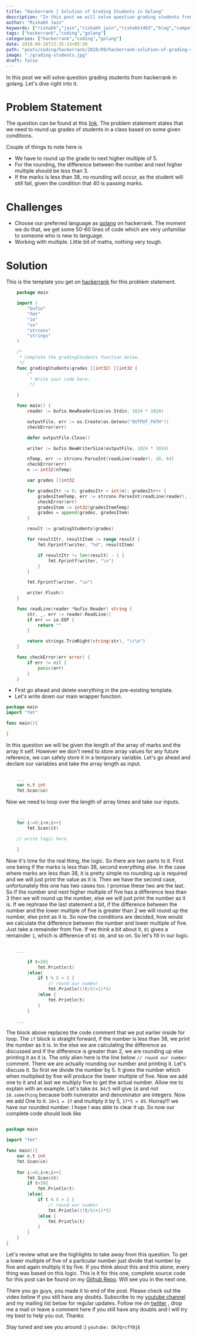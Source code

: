 ```yaml
---
title: "Hackerrank | Solution of Grading Students in Golang"
description: "In this post we will solve question grading students from hackerrank in golang. Let's dive right into it."
author: "Rishabh Jain"
keywords: ["rishabh","jain","rishabh jain","rishabh1403","blog","competitive","coding","programming","tech","technology","go","golang","hackerrank","grading students","multiple of five"]
tags: ["hackerrank","coding","golang"]
categories: ["hackerrank","coding","golang"]
date: 2018-09-16T23:35:13+05:30
path: "posts/coding/hackerrank/2018/09/hackerrank-solution-of-grading-students-in-golang/"
image: "./grading-students.jpg"
draft: false
---
```

In this post we will solve question grading students from hackerrank in golang. Let's dive right into it.
<!--more-->
# Problem Statement
The question can be found at this [link](https://www.hackerrank.com/challenges/grading/problem). The problem statement states that we need to round up grades of students in a class based on some given conditions.

Couple of things to note here is 

* We have to round up the grade to next higher multiple of 5.
* For the rounding, the difference between the number and next higher multiple should be less than 3.
* If the marks is less than 38, no rounding will occur, as the student will still fail, given the condition that 40 is passing marks.

# Challenges

* Choose our preferred language as [golang](https://golang.org/) on hackerrank. The moment we do that, we get some 50-60 lines of code which are very unfamiliar to someone who is new to language.
* Working with multiple. Little bit of maths, nothing very tough.

# Solution

This is the template you get on [hackerrank](https://www.hackerrank.com/) for this problem statement.

```go
    package main

    import (
        "bufio"
        "fmt"
        "io"
        "os"
        "strconv"
        "strings"
    )

    /*
     * Complete the gradingStudents function below.
     */
    func gradingStudents(grades []int32) []int32 {
        /*
         * Write your code here.
         */

    }

    func main() {
        reader := bufio.NewReaderSize(os.Stdin, 1024 * 1024)

        outputFile, err := os.Create(os.Getenv("OUTPUT_PATH"))
        checkError(err)

        defer outputFile.Close()

        writer := bufio.NewWriterSize(outputFile, 1024 * 1024)

        nTemp, err := strconv.ParseInt(readLine(reader), 10, 64)
        checkError(err)
        n := int32(nTemp)

        var grades []int32

        for gradesItr := 0; gradesItr < int(n); gradesItr++ {
            gradesItemTemp, err := strconv.ParseInt(readLine(reader), 10, 64)
            checkError(err)
            gradesItem := int32(gradesItemTemp)
            grades = append(grades, gradesItem)
        }

        result := gradingStudents(grades)

        for resultItr, resultItem := range result {
            fmt.Fprintf(writer, "%d", resultItem)

            if resultItr != len(result) - 1 {
                fmt.Fprintf(writer, "\n")
            }
        }

        fmt.Fprintf(writer, "\n")

        writer.Flush()
    }

    func readLine(reader *bufio.Reader) string {
        str, _, err := reader.ReadLine()
        if err == io.EOF {
            return ""
        }

        return strings.TrimRight(string(str), "\r\n")
    }

    func checkError(err error) {
        if err != nil {
            panic(err)
        }
    }


```
* First go ahead and delete everything in the pre-existing template.
* Let's write down our main wrapper function.

```go
package main
import "fmt"

func main(){

}
```

In this question we will be given the length of the array of marks and the array it self. However we don't need to store array values for any future reference, we can safely store it in a temporary variable. Let's go ahead and declare our variables and take the array length as input.

```go

    ...
    var n,t int
    fmt.Scan(&n)

```

Now we need to loop over the length of array times and take our inputs.

```go

    ...
	for i:=0;i<n;i++{
		fmt.Scan(&t)

	// write logic here

	}
```

Now it's time for the real thing, the logic. So there are two parts to it. First one being if the marks is less than 38, second everything else. In the case where marks are less than 38, it is pretty simple no rounding up is required and we will just print the value as it is. Then we have the second case, unfortunately this one has two cases too. I promise these two are the last. So if the number and next higher multiple of five has a difference less than 3 then we will round up the number, else we will just print the number as it is. If we rephrase the last statement a bit, if the difference between the number and the lower multiple of five is greater than 2 we will round up the number, else print as it is. So now the conditions are decided, how would we calculate the difference between the number and lower multiple of five. Just take a remainder from five. If we think a bit about it, `81` gives a remainder `1`, which is difference of `81-80`, and so on. So let's fill in our logic.

```go

	...

        if t<38{
            fmt.Println(t)
        }else{
            if t % 5 > 2 {
                // round our number
                fmt.Println(((t/5)+1)*5)
            }else {
                fmt.Println(t)
            }
        }

	...

```

The block above replaces the code comment that we put earlier inside for loop. The `if` block is straight forward, if the number is less than 38, we print the number as it is. In the else we are calculating the difference as discussed and if the difference is greater than 2, we are rounding up else printing it as it is. The only alien here is the line below `// round our number ` comment. There we are actually rounding our number and printing it. Let's discuss it. So first we divide the number by 5. It gives the number which when multiplied by five will produce the lower multiple of five. Now we add one to it and at last we multiply five to get the actual number. Allow me to explain with an example. Let's take `84`. `84/5` will give `16` and not `16.something` because both numerator and denominator are integers. Now we add One to it. `16+1 = 17` and multiply it by 5, `17*5 = 85`. Hurray!!! we have our rounded number. I hope I was able to clear it up. So now our complete code should look like

```go

package main

import "fmt"

func main(){
    var n,t int
    fmt.Scan(&n)
    
    for i:=0;i<n;i++{
        fmt.Scan(&t)
        if t<38{
            fmt.Println(t)
        }else{
            if t % 5 > 2 {
                // round our number
                fmt.Println(((t/5)+1)*5)
            }else {
                fmt.Println(t)
            }
        }
    }
}

```
Let's review what are the highlights to take away from this question. To get a lower multiple of five of a particular number just divide that number by five and again multiply it by five. If you think about this and this alone, every thing was based on this logic. This is it for this one, complete source code for this post can be found on my [Github Repo](https://github.com/rishabh1403/hackerrank-golang-solutions/blob/master/practice/algorithms/implementation/grading-students.go). Will see you in the next one.

There you go guys, you made it to end of the post. Please check out the video below if you still have any doubts. Subscribe to my [youtube channel](https://www.youtube.com/channel/UC4syrEYE9_fzeVBajZIyHlA) and my mailing list below for regular updates. Follow me on [twitter](https://www.twitter.com/rishabhjain1403) , drop me a mail or leave a comment here if you still have any doubts and I will try my best to help you out. Thanks

Stay tuned and see you around :)
`youtube: Dk7QrcfYBjE`  
